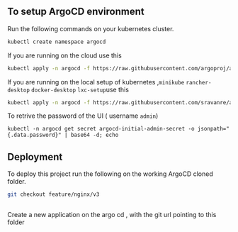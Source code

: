 
## To setup ArgoCD environment

Run the following commands on your kubernetes cluster. 

```bash
kubectl create namespace argocd
```
If you are running on the cloud use this 
```bash
kubectl apply -n argocd -f https://raw.githubusercontent.com/argoproj/argo-cd/stable/manifests/install.yaml
```
If you are running on the local setup of kubernetes ,`minikube` `rancher-desktop` `docker-desktop` `lxc-setup`use this 
```bash
kubectl apply -n argocd -f https://raw.githubusercontent.com/sravanre/argocd/main/argocd.yaml
```
To retrive the password of the UI ( username `admin`)
```
kubectl -n argocd get secret argocd-initial-admin-secret -o jsonpath="{.data.password}" | base64 -d; echo
```
## Deployment

To deploy this project run the following on the working ArgoCD 
cloned folder. 

```bash
git checkout feature/nginx/v3
  
```
Create a new application on the argo cd , with the git url pointing to this folder 
